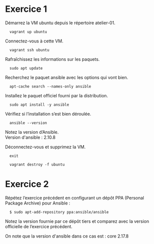 # Exercice 1  

Démarrez la VM ubuntu depuis le répertoire atelier-01.  
```
  vagrant up ubuntu  
```
Connectez-vous à cette VM.  
```
  vagrant ssh ubuntu  
```
Rafraîchissez les informations sur les paquets. 
```
  sudo apt update    
```
Recherchez le paquet ansible avec les options qui vont bien.  
```
  apt-cache search --names-only ansible
```
Installez le paquet officiel fourni par la distribution.  
```
  sudo apt install -y ansible  
```
Vérifiez si l’installation s’est bien déroulée.  
```
  ansible --version
```
Notez la version d’Ansible.  
  Version d'ansible : 2.10.8  

Déconnectez-vous et supprimez la VM.  
```
  exit  
```
```
  vagrant destroy -f ubuntu  
```

# Exercice 2  

Répétez l’exercice précédent en configurant un dépôt PPA (Personal Package Archive) pour Ansible :  
```
  $ sudo apt-add-repository ppa:ansible/ansible  
```
Notez la version fournie par ce dépôt tiers et comparez avec la version officielle de l’exercice précédent.  

On note que la version d'ansible dans ce cas est : core 2.17.8  
